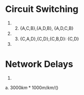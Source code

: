 # Circuit Switching
1. 2. {A,C,B},{A,D,B}, {A,D,C,B}
2. 3. {C,A,D},{C,D},{C,B,D}: {C,D}
3. 

# Network Delays
1.
a. $3000km * 1000m/km / ()$